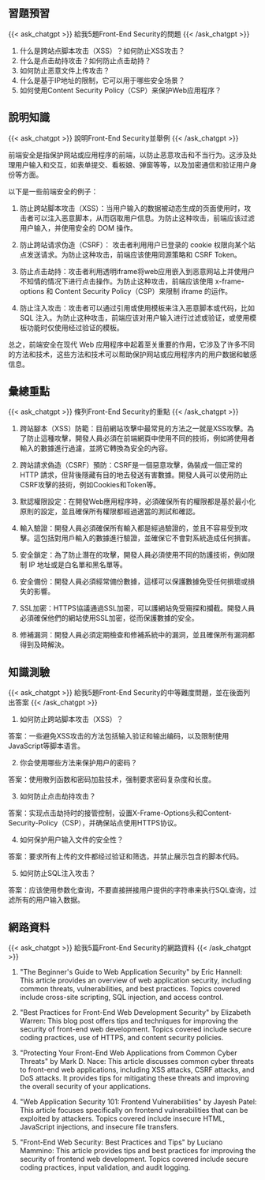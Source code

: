 ## 習題預習
{{< ask_chatgpt >}}
給我5題Front-End Security的問題
{{< /ask_chatgpt >}}



1. 什么是跨站点脚本攻击（XSS）？如何防止XSS攻击？
2. 什么是点击劫持攻击？如何防止点击劫持？
3. 如何防止恶意文件上传攻击？
4. 什么是基于IP地址的限制，它可以用于哪些安全场景？
5. 如何使用Content Security Policy（CSP）来保护Web应用程序？   

## 說明知識
{{< ask_chatgpt >}}
說明Front-End Security並舉例
{{< /ask_chatgpt >}}



前端安全是指保护网站或应用程序的前端，以防止恶意攻击和不当行为。这涉及处理用户输入和交互，如表单提交、看板娘、弹窗等等，以及加密通信和验证用户身份等方面。

以下是一些前端安全的例子：

1. 防止跨站脚本攻击（XSS）：当用户输入的数据被动态生成的页面使用时，攻击者可以注入恶意脚本，从而窃取用户信息。为防止这种攻击，前端应该过滤用户输入，并使用安全的 DOM 操作。

2. 防止跨站请求伪造（CSRF）： 攻击者利用用户已登录的 cookie 权限向某个站点发送请求。为防止这种攻击，前端应该使用同源策略和 CSRF Token。

3. 防止点击劫持：攻击者利用透明iframe将web应用嵌入到恶意网站上并使用户不知情的情况下进行点击操作。为防止这种攻击，前端应该使用 x-frame-options 和 Content Security Policy（CSP）来限制 iframe 的运作。

4. 防止注入攻击：攻击者可以通过引用或使用模板来注入恶意脚本或代码，比如 SQL 注入。为防止这种攻击，前端应该对用户输入进行过滤或验证，或使用模板功能时仅使用经过验证的模板。

总之，前端安全在现代 Web 应用程序中起着至关重要的作用，它涉及了许多不同的方法和技术，这些方法和技术可以帮助保护网站或应用程序内的用户数据和敏感信息。   

## 彙總重點
{{< ask_chatgpt >}}
條列Front-End Security的重點
{{< /ask_chatgpt >}}



1. 跨站腳本（XSS）防範：目前網站攻擊中最常見的方法之一就是XSS攻擊。為了防止這種攻擊，開發人員必須在前端網頁中使用不同的技術，例如將使用者輸入的數據進行過濾，並將它轉換為安全的內容。

2. 跨站請求偽造（CSRF）預防：CSRF是一個惡意攻擊，偽裝成一個正常的 HTTP 請求，但背後隱藏有目的地去發送有害數據。開發人員可以使用防止CSRF攻擊的技術，例如Cookies和Token等。

3. 默認權限設定：在開發Web應用程序時，必須確保所有的權限都是基於最小化原則的設定，並且確保所有權限都經過適當的測試和確認。

4. 輸入驗證：開發人員必須確保所有輸入都是經過驗證的，並且不容易受到攻擊。這包括對用戶輸入的數據進行驗證，並確保它不會對系統造成任何損害。

5. 安全鎖定：為了防止潛在的攻擊，開發人員必須使用不同的防護技術，例如限制 IP 地址或是白名單和黑名單等。

6. 安全備份：開發人員必須經常備份數據，這樣可以保護數據免受任何損壞或損失的影響。

7. SSL加密：HTTPS協議通過SSL加密，可以護網站免受窺探和攔截。開發人員必須確保他們的網站使用SSL加密，從而保護數據的安全。

8. 修補漏洞：開發人員必須定期檢查和修補系統中的漏洞，並且確保所有漏洞都得到及時解決。   

## 知識測驗
{{< ask_chatgpt >}}
給我5題Front-End Security的中等難度問題，並在後面列出答案
{{< /ask_chatgpt >}}



1. 如何防止跨站脚本攻击（XSS）？

答案：一些避免XSS攻击的方法包括输入验证和输出编码，以及限制使用JavaScript等脚本语言。

2. 你会使用哪些方法来保护用户的密码？

答案：使用散列函数和密码加盐技术，强制要求密码复杂度和长度。

3. 如何防止点击劫持攻击？

答案：实现点击劫持时的接管控制，设置X-Frame-Options头和Content-Security-Policy（CSP），并确保站点使用HTTPS协议。

4. 如何保护用户输入文件的安全性？

答案：要求所有上传的文件都经过验证和筛选，并禁止展示包含的脚本代码。

5. 如何防止SQL注入攻击？

答案：应该使用参数化查询，不要直接拼接用户提供的字符串来执行SQL查询，过滤所有的用户输入数据。   

## 網路資料
{{< ask_chatgpt >}}
給我5篇Front-End Security的網路資料
{{< /ask_chatgpt >}}



1. "The Beginner's Guide to Web Application Security" by Eric Hannell: This article provides an overview of web application security, including common threats, vulnerabilities, and best practices. Topics covered include cross-site scripting, SQL injection, and access control.

2. "Best Practices for Front-End Web Development Security" by Elizabeth Warren: This blog post offers tips and techniques for improving the security of front-end web development. Topics covered include secure coding practices, use of HTTPS, and content security policies.

3. "Protecting Your Front-End Web Applications from Common Cyber Threats" by Mark D. Nace: This article discusses common cyber threats to front-end web applications, including XSS attacks, CSRF attacks, and DoS attacks. It provides tips for mitigating these threats and improving the overall security of your applications.

4. "Web Application Security 101: Frontend Vulnerabilities" by Jayesh Patel: This article focuses specifically on frontend vulnerabilities that can be exploited by attackers. Topics covered include insecure HTML, JavaScript injections, and insecure file transfers.

5. "Front-End Web Security: Best Practices and Tips" by Luciano Mammino: This article provides tips and best practices for improving the security of frontend web development. Topics covered include secure coding practices, input validation, and audit logging.   


